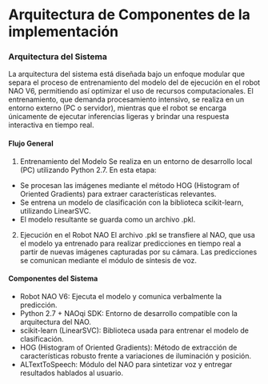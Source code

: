 # Arquitectura de Componentes de la implementación

### Arquitectura del Sistema

La arquitectura del sistema está diseñada bajo un enfoque modular que separa el proceso de entrenamiento del modelo del de ejecución en el robot NAO V6, permitiendo así optimizar el uso de recursos computacionales. El entrenamiento, que 
demanda procesamiento intensivo, se realiza en un entorno externo (PC o servidor), mientras que el robot se encarga únicamente de ejecutar inferencias ligeras y brindar una respuesta interactiva en tiempo real.

#### Flujo General
1. Entrenamiento del Modelo
Se realiza en un entorno de desarrollo local (PC) utilizando Python 2.7. En esta etapa:
- Se procesan las imágenes mediante el método HOG (Histogram of Oriented Gradients) para extraer características relevantes.
- Se entrena un modelo de clasificación con la biblioteca scikit-learn, utilizando LinearSVC.
- El modelo resultante se guarda como un archivo .pkl.

2. Ejecución en el Robot NAO
El archivo .pkl se transfiere al NAO, que usa el modelo ya entrenado para realizar predicciones en tiempo real a partir de nuevas imágenes capturadas por su cámara.
Las predicciones se comunican mediante el módulo de síntesis de voz.

#### Componentes del Sistema

- Robot NAO V6: Ejecuta el modelo y comunica verbalmente la predicción.
- Python 2.7 + NAOqi SDK: Entorno de desarrollo compatible con la arquitectura del NAO.
- scikit-learn (LinearSVC): Biblioteca usada para entrenar el modelo de clasificación.
- HOG (Histogram of Oriented Gradients): Método de extracción de características robusto frente a variaciones de iluminación y posición.
- ALTextToSpeech: Módulo del NAO para sintetizar voz y entregar resultados hablados al usuario.
